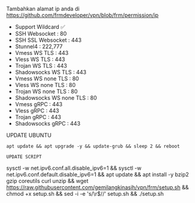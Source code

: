 Tambahkan alamat ip anda di
https://github.com/frmdeveloper/vpn/blob/frm/permission/ip

- Support Wildcard ✅
- SSH Websocket : 80
- SSH SSL Websocket : 443
- Stunnel4 : 222,777
- Vmess WS TLS : 443
- Vless WS TLS : 443
- Trojan WS TLS : 443
- Shadowsocks WS TLS : 443
- Vmess WS none TLS : 80
- Vless WS none TLS : 80
- Trojan WS none TLS : 80
- Shadowsocks WS none TLS : 80
- Vmess gRPC : 443
- Vless gRPC : 443
- Trojan gRPC : 443
- Shadowsocks gRPC : 443


UPDATE UBUNTU
```
apt update && apt upgrade -y && update-grub && sleep 2 && reboot
```
```
UPDATE SCRIPT
```
sysctl -w net.ipv6.conf.all.disable_ipv6=1 && sysctl -w net.ipv6.conf.default.disable_ipv6=1 && apt update && apt install -y bzip2 gzip coreutils curl unzip && wget https://raw.githubusercontent.com/gemilangkinasih/vpn/frm/setup.sh && chmod +x setup.sh && sed -i -e 's/\r$//' setup.sh && ./setup.sh
